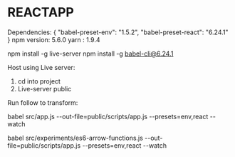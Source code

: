 # REACTAPP

Dependencies: {
    "babel-preset-env": "1.5.2",
    "babel-preset-react": "6.24.1"
}
npm version: 5.6.0
yarn : 1.9.4

npm install -g live-server
npm install -g babel-cli@6.24.1

Host using Live server:
1) cd into project
2) Live-server public

Run follow to transform:

babel src/app.js --out-file=public/scripts/app.js --presets=env,react --watch

babel src/experiments/es6-arrow-functions.js --out-file=public/scripts/app.js --presets=env,react --watch
